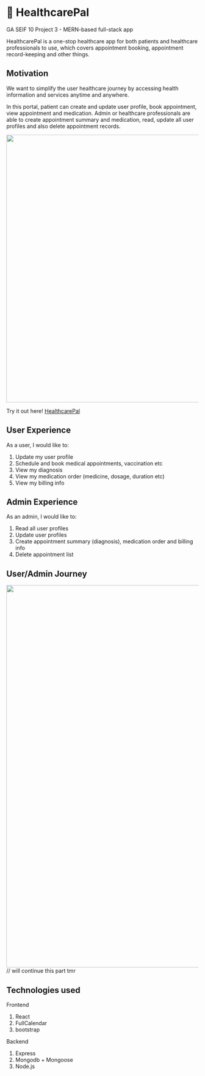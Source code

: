 # :hospital: HealthcarePal
GA SEIF 10 Project 3 - MERN-based full-stack app

HealthcarePal is a one-stop healthcare app for both patients and healthcare professionals to use, which covers appointment booking, appointment record-keeping and other things. 

## Motivation
We want to simplify the user healthcare journey by accessing health information and services anytime and anywhere.

In this portal, patient can create and update user profile, book appointment, view appointment and medication. Admin or healthcare professionals are able to create appointment summary and medication, read, update all user profiles and also delete appointment records.

<img src="https://i.imgur.com/XxEBZnL.png" width="700">

Try it out here!  [HealthcarePal](https://healthcarepal.cyclic.app/)

## User Experience
As a user, I would like to:

1. Update my user profile
2. Schedule and book medical appointments, vaccination etc
3. View my diagnosis
3. View my medication order (medicine, dosage, duration etc)
4. View my billing info

## Admin Experience
As an admin, I would like to:

1. Read all user profiles
2. Update user profiles
3. Create appointment summary (diagnosis), medication order and billing info
4. Delete appointment list

## User/Admin Journey
<img src="https://i.imgur.com/9Zwqx0G.png" width="1000">
// will continue this part tmr

## Technologies used
Frontend
1. React
2. FullCalendar
3. bootstrap

Backend
1. Express
2. Mongodb + Mongoose
3. Node.js




